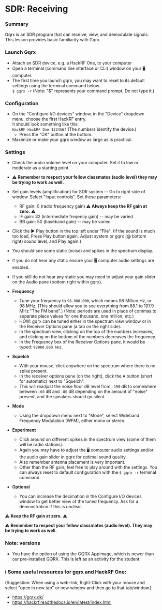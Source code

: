 # SDR: Receiving

<!-- pandoc-only ### Purpose -->
### Summary  <!-- pandoc-exclude-line -->

Gqrx is an SDR program that can receive, view, and demodulate signals. This lesson provides basic familiarity with Gqrx.

<!-- pandoc-only ### Outcome -->

<!-- pandoc-only By the end of this lesson, students will be able to: -->
<!-- pandoc-only - Launch Gqrx -->
<!-- pandoc-only - Configure basic settings in Gqrx -->
<!-- pandoc-only - Listen to FM Radio using Gqrx -->

<!-- pandoc-only ### Learning Step Activities -->

<!-- pandoc-only - LSA 1: Launch Gqrx -->
<!-- pandoc-only - LSA 2: Configure basic settings in Gqrx -->
<!-- pandoc-only - LSA 3: Listen to FM Radio using Gqrx -->

### <!-- pandoc-only LSA 1: --> Launch Gqrx
- Attach an SDR device, e.g. a HackRF One, to your computer
- Open a terminal (command line interface or CLI) window on your 🖥️ computer.  
- The first time you launch gqrx, you may want to reset to its default settings using the terminal command below.  
  `$ gqrx -r`  (Note: "$" represents your command prompt.  Do not type it.)

### Configuration
- On the "Configure I/O devices" window, in the "Device" dropdown menu, choose the first HackRF entry.  
  It should look something like this:  
  `HackRF HackRF One 123456f` (The numbers identify the device.) 
  <!-- - Change the input rate to `20000000` Hz (20 MHz). -->
  - Press the "OK" button at the bottom.
- Maximize or make your gqrx window as large as is practical.

### Settings 
- Check the audio volume level on your computer.  Set it to low or moderate as a starting point.
- ⚠️ **Remember to respect your fellow classmates (audio level) they may be trying to work as well.**  
- Set gain levels (amplification) for SDR system -- Go to right side of window.  Select "Input controls".  Set these parameters:
  - RF gain:  0 (radio frequency gain)  ⚠️ **Always keep the RF gain at zero.** ⚠️ 
  - IF gain: 32 (intermediate freqency gain)  -- may be varied
  - BB gain: 50 (baseband gain)  -- may be varied
- Click the ▶️ Play button in the top left under "File".  (If the sound is much too load, Press Play button again.  Adjust system or gqrx (@ bottom right) sound level, and Play again.) 
- You should see some static (noise) and spikes in the spectrum display.
- If you do not hear any static ensure your 🖥️ computer audio settings are enabled.  
- If you still do not hear any static you may need to adjust your gain slider on the Audio pane (bottom right within gqrx).  

- **Frequency**  
  - Tune your frequency to `98.000.000`, which means 98 Million Hz, or 98 MHz. (This should allow you to see everything from 88.1 to 107.9 MHz "The FM band".) (Note: periods are used in place of commas to separate place values for one thousand, one million, etc.)
  - HOW: gqrx can be tuned either in the spectrum view window or in the Receiver Options pane (a tab on the right side).
  - In the spectrum view, clicking on the top of the numbers increases, and clicking on the bottom of the numbers decreases the frequency.  
  - In the Frequency box of the Receiver Options pane, it would be typed: `98000.000 kHz`.
- **Squelch**  
  - With your mouse, click anywhere on the spectrum where there is no spike present.
  - In the receiver options pane (on the right), click the <kbd>A</kbd> button (short for automatic) next to "Squelch".
  - This will readjust the noise floor dB level from `-150` dB to somewhere between `-60` dB and `-80` dB depending on the amount of "noise" present, and the speakers should go silent.  
- **Mode**
  - Using the dropdown menu next to "Mode", select Wideband Frequency Modulation (WFM), either mono or stereo.  
- **Experiment**
  - Click around on different spikes in the spectrum view (some of them will be radio stations).
  - Again you may have to adjust the 🖥️ computer audio settings and/or the audio gain slider in gqrx for optimal sound quality.  
  - Also remember antenna placement is very important.
  - Other than the RF gain, feel free to play around with the settings. You can always reset to default configuration with the `$ gqrx -r` terminal command.  
- **Optional**
  - You can increase the decimation in the Configure I/O devices window to get better view of the tuned frequency. Ask for a demonstration if this is unclear.

⚠️ **Keep the RF gain at zero.** ⚠️ 

⚠️ **Remember to respect your fellow classmates (audio level). They may be trying to work as well.**  

### Note: versions

- You have the option of using the GQRX AppImage, which is newer than our pre-installed GQRX. This is left as an activity for the student.

### ℹ️ Some useful resources for gqrx and HackRF One:
(Suggestion: When using a web-link, Right-Click with your mouse and select "open in new tab" or new window and then go to that tab/window.)
- https://gqrx.dk/
- https://hackrf.readthedocs.io/en/latest/index.html
